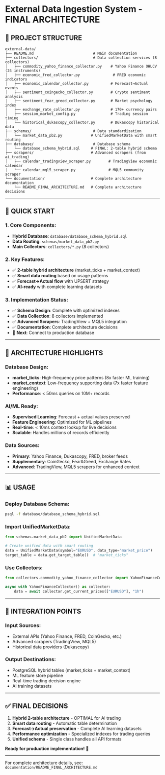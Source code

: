 # External Data Ingestion System - FINAL ARCHITECTURE

## 📁 PROJECT STRUCTURE

```
external-data/
├── README.md                           # Main documentation
├── collectors/                         # Data collection services (8 collectors)
│   ├── commodity_yahoo_finance_collector.py    # Yahoo Finance OHLCV (24 instruments)
│   ├── economic_fred_collector.py               # FRED economic indicators
│   ├── economic_calendar_collector.py          # Forecast→Actual events
│   ├── sentiment_coingecko_collector.py        # Crypto sentiment analysis
│   ├── sentiment_fear_greed_collector.py       # Market psychology index
│   ├── exchange_rate_collector.py              # 170+ currency pairs
│   ├── session_market_config.py                # Trading session timing
│   └── historical_dukascopy_collector.py       # Dukascopy historical data
├── schemas/                            # Data standardization
│   └── market_data_pb2.py             # UnifiedMarketData with smart routing
├── database/                           # Database schema
│   └── database_schema_hybrid.sql     # FINAL: 2-table hybrid schema
├── scrapers/                          # Advanced scrapers (from ai_trading)
│   ├── calendar_tradingview_scraper.py        # TradingView economic calendar
│   └── calendar_mql5_scraper.py               # MQL5 community scraper
└── documentation/                     # Complete architecture documentation
    └── README_FINAL_ARCHITECTURE.md   # Complete architecture decisions
```

---

## 🎯 QUICK START

### **1. Core Components:**
- **Hybrid Database**: `database/database_schema_hybrid.sql`
- **Data Routing**: `schemas/market_data_pb2.py`
- **Main Collectors**: `collectors/*.py` (8 collectors)

### **2. Key Features:**
- ✅ **2-table hybrid architecture** (market_ticks + market_context)
- ✅ **Smart data routing** based on usage patterns
- ✅ **Forecast→Actual flow** with UPSERT strategy
- ✅ **AI-ready** with complete learning datasets

### **3. Implementation Status:**
- ✅ **Schema Design**: Complete with optimized indexes
- ✅ **Data Collection**: 8 collectors implemented
- ✅ **Advanced Scrapers**: TradingView + MQL5 integration
- ✅ **Documentation**: Complete architecture decisions
- 🔄 **Next**: Connect to production database

---

## 🚀 ARCHITECTURE HIGHLIGHTS

### **Database Design:**
- **market_ticks**: High-frequency price patterns (8x faster ML training)
- **market_context**: Low-frequency supporting data (7x faster feature engineering)
- **Performance**: < 50ms queries on 10M+ records

### **AI/ML Ready:**
- **Supervised Learning**: Forecast + actual values preserved
- **Feature Engineering**: Optimized for ML pipelines
- **Real-time**: < 10ms context lookup for live decisions
- **Scalable**: Handles millions of records efficiently

### **Data Sources:**
- **Primary**: Yahoo Finance, Dukascopy, FRED, broker feeds
- **Supplementary**: CoinGecko, Fear&Greed, Exchange Rates
- **Advanced**: TradingView, MQL5 scrapers for enhanced context

---

## 📊 USAGE

### **Deploy Database Schema:**
```bash
psql -f database/database_schema_hybrid.sql
```

### **Import UnifiedMarketData:**
```python
from schemas.market_data_pb2 import UnifiedMarketData

# Create unified data with smart routing
data = UnifiedMarketData(symbol="EURUSD", data_type="market_price")
target_table = data.get_target_table()  # "market_ticks"
```

### **Use Collectors:**
```python
from collectors.commodity_yahoo_finance_collector import YahooFinanceCollector

async with YahooFinanceCollector() as collector:
    data = await collector.get_current_prices(["EURUSD"], "1h")
```

---

## 🔗 INTEGRATION POINTS

### **Input Sources:**
- External APIs (Yahoo Finance, FRED, CoinGecko, etc.)
- Advanced scrapers (TradingView, MQL5)
- Historical data providers (Dukascopy)

### **Output Destinations:**
- PostgreSQL hybrid tables (market_ticks + market_context)
- ML feature store pipeline
- Real-time trading decision engine
- AI training datasets

---

## ✅ FINAL DECISIONS

1. **Hybrid 2-table architecture** - OPTIMAL for AI trading
2. **Smart data routing** - Automatic table determination
3. **Forecast→Actual preservation** - Complete AI learning datasets
4. **Performance optimization** - Specialized indexes for trading queries
5. **Unified schema** - Single class handles all API formats

**Ready for production implementation!** 🎉

---

For complete architecture details, see: `documentation/README_FINAL_ARCHITECTURE.md`